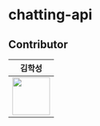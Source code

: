# chatting-api

## Contributor

|            김학성            |
|-------------------------------|
<a href="https://github.com/haksung59"><img src="https://avatars.githubusercontent.com/u/82303691?v=4" width="75"></a> |
